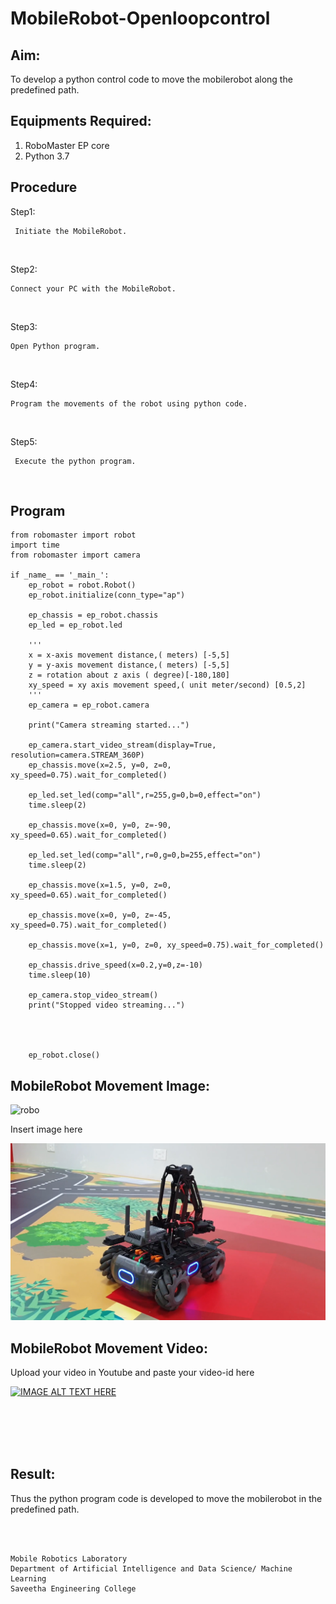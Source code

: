 # MobileRobot-Openloopcontrol
## Aim:

To develop a python control code to move the mobilerobot along the predefined path.

## Equipments Required:
1. RoboMaster EP core
2. Python 3.7

## Procedure

Step1:
```
 Initiate the MobileRobot. 
 ```

<br/>

Step2:
```
Connect your PC with the MobileRobot.
```

<br/>

Step3:
```
Open Python program.
```

<br/>

Step4:
```
Program the movements of the robot using python code.
```
<br/>

Step5:
```
 Execute the python program.
```

<br/>

## Program
```
from robomaster import robot
import time
from robomaster import camera

if _name_ == '_main_':
    ep_robot = robot.Robot()
    ep_robot.initialize(conn_type="ap")

    ep_chassis = ep_robot.chassis
    ep_led = ep_robot.led

    '''
    x = x-axis movement distance,( meters) [-5,5]
    y = y-axis movement distance,( meters) [-5,5]
    z = rotation about z axis ( degree)[-180,180]
    xy_speed = xy axis movement speed,( unit meter/second) [0.5,2]
    '''
    ep_camera = ep_robot.camera

    print("Camera streaming started...")

    ep_camera.start_video_stream(display=True, resolution=camera.STREAM_360P)  
    ep_chassis.move(x=2.5, y=0, z=0, xy_speed=0.75).wait_for_completed()

    ep_led.set_led(comp="all",r=255,g=0,b=0,effect="on")
    time.sleep(2)

    ep_chassis.move(x=0, y=0, z=-90, xy_speed=0.65).wait_for_completed()

    ep_led.set_led(comp="all",r=0,g=0,b=255,effect="on")
    time.sleep(2)

    ep_chassis.move(x=1.5, y=0, z=0, xy_speed=0.65).wait_for_completed()

    ep_chassis.move(x=0, y=0, z=-45, xy_speed=0.75).wait_for_completed()

    ep_chassis.move(x=1, y=0, z=0, xy_speed=0.75).wait_for_completed()

    ep_chassis.drive_speed(x=0.2,y=0,z=-10)
    time.sleep(10)

    ep_camera.stop_video_stream()
    print("Stopped video streaming...")
    



    ep_robot.close()
```

## MobileRobot Movement Image:

![robo](./img/robomaster.png)

Insert image here

![output](img/robot.png)

## MobileRobot Movement Video:

Upload your video in Youtube and paste your video-id here

[![IMAGE ALT TEXT HERE](https://img.youtube.com/vi/YOUTUBE_VIDEO_ID_HERE/0.jpg)](https://youtu.be/jlGng4v_pc0)

<br/>
<br/>
<br/>
<br/>

## Result:
Thus the python program code is developed to move the mobilerobot in the predefined path.


<br/>
<br/>

```
Mobile Robotics Laboratory
Department of Artificial Intelligence and Data Science/ Machine Learning
Saveetha Engineering College
```

